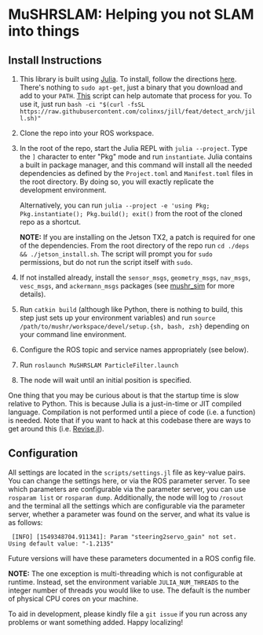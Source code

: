 # MuSHRSLAM: Helping you not SLAM into things


## Install Instructions
1. This library is built using [Julia](https://julialang.org/downloads/).
   To install, follow the directions [here](https://julialang.org/downloads/). There's nothing to `sudo apt-get`, just a binary that you download and add to your `PATH`.
   [This](https://raw.githubusercontent.com/colinxs/jill/feat/detect_arch/jill.sh) script
   can help automate that process for you. To use it, just run `bash -ci "$(curl -fsSL https://raw.githubusercontent.com/colinxs/jill/feat/detect_arch/jill.sh)"`

2. Clone the repo into your ROS workspace.
3. In the root of the repo, start the Julia REPL with
`julia --project`. Type the `]` character to enter "Pkg" mode and
run `instantiate`. Julia contains a built in package manager, and
this command will install all the needed dependencies as defined by
the `Project.toml` and `Manifest.toml` files in the root directory.
By doing so, you will exactly replicate the development environment.

    Alternatively, you can run `julia --project -e 'using Pkg; Pkg.instantiate(); Pkg.build(); exit()` from the root of the cloned repo as a shortcut.

    **NOTE:** If you are installing on the Jetson TX2, a patch is required
for one of the dependencies. From the root directory of the repo run
`cd ./deps && ./jetson_install.sh`. The script will prompt you for
`sudo` permissions, but do not run the script itself with `sudo`.

4. If not installed already, install the `sensor_msgs`, `geometry_msgs`,
`nav_msgs`, `vesc_msgs`, and `ackermann_msgs` packages
(see [mushr_sim](git@github.com:personalrobotics/mushr_sim.git) for more details).
5. Run `catkin build`
   (although like Python, there is nothing to build, this step just
   sets up your environment variables) and run `source /path/to/mushr/workspace/devel/setup.{sh, bash, zsh}` depending on
   your command line environment.
6. Configure the ROS topic and service names appropriately (see below).
7. Run `roslaunch MuSHRSLAM ParticleFilter.launch`
8. The node will wait until an initial position is specified.

One thing that you may be curious about is that the startup time is
slow relative to Python. This is because Julia is a just-in-time or
JIT compiled language. Compilation is not performed until a piece
of code (i.e. a function) is needed. Note that if you want to hack at
this codebase there are ways to get around this
(i.e. [Revise.jl](https://github.com/timholy/Revise.jl)).

## Configuration
All settings are located in the `scripts/settings.jl` file as key-value
pairs. You can change the settings here, or via the ROS parameter server.
To see which parameters are configurable via the parameter server,
you can use `rosparam list` or `rosparam dump`. Additionally, the node will
log to `/rosout` and the terminal all the settings which are configurable
via the parameter server, whether a parameter was found on the server,
and what its value is as follows:
```
 [INFO] [1549348704.911341]: Param "steering2servo_gain" not set. Using default value: "-1.2135"
```
Future versions will have these parameters documented in a ROS config file.

**NOTE:** The one exception is multi-threading which is not configurable at runtime.
Instead, set the environment variable `JULIA_NUM_THREADS` to the integer
number of threads you would like to use. The default is the number of
physical CPU cores on your machine.

To aid in development, please kindly file a `git issue` if you run across
any problems or want something added. Happy localizing!
